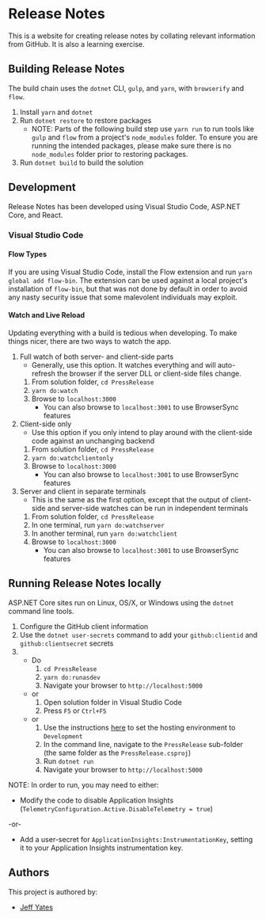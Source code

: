 # Release Notes
This is a website for creating release notes by collating relevant information from GitHub. It is also a learning exercise.

## Building Release Notes
The build chain uses the `dotnet` CLI, `gulp`, and `yarn`, with `browserify` and `flow`.

1. Install `yarn` and `dotnet`
1. Run `dotnet restore` to restore packages
    - NOTE: Parts of the following build step use `yarn run` to run tools like `gulp` and `flow` from a project's `node_modules` folder. To ensure you are running the intended packages, please make sure there is no `node_modules` folder prior to restoring packages.
1. Run `dotnet build` to build the solution

## Development
Release Notes has been developed using Visual Studio Code, ASP.NET Core, and React.

### Visual Studio Code
#### Flow Types
If you are using Visual Studio Code, install the Flow extension and run `yarn global add flow-bin`. The extension can be used against a local project's installation of `flow-bin`, but that was not done by default in order to avoid any nasty security issue that some malevolent individuals may exploit.

#### Watch and Live Reload
Updating everything with a build is tedious when developing. To make things nicer, there are two ways to watch the app.

1. Full watch of both server- and client-side parts
    - Generally, use this option. It watches everything and will auto-refresh the browser if the server DLL or client-side files change.
    1. From solution folder, `cd PressRelease`
    1. `yarn do:watch`
    1. Browse to `localhost:3000`
        - You can also browse to `localhost:3001` to use BrowserSync features
1. Client-side only
    - Use this option if you only intend to play around with the client-side code against an unchanging backend
    1. From solution folder, `cd PressRelease`
    1. `yarn do:watchclientonly`
    1. Browse to `localhost:3000`
        - You can also browse to `localhost:3001` to use BrowserSync features
1. Server and client in separate terminals
    - This is the same as the first option, except that the output of client-side and server-side watches can be run in independent terminals
    1. From solution folder, `cd PressRelease`
    1. In one terminal, run `yarn do:watchserver`
    1. In another terminal, run `yarn do:watchclient`
    1. Browse to `localhost:3000`
        - You can also browse to `localhost:3001` to use BrowserSync features


## Running Release Notes locally
ASP.NET Core sites run on Linux, OS/X, or Windows using the `dotnet` command line tools.

1. Configure the GitHub client information
1. Use the `dotnet user-secrets` command to add your `github:clientid` and `github:clientsecret` secrets
1. - Do
        1. `cd PressRelease`
        1. `yarn do:runasdev`
        1. Navigate your browser to `http://localhost:5000`
    - or
        1. Open solution folder in Visual Studio Code
        1. Press `F5` or `Ctrl+F5`
    - or
        1. Use the instructions [here](https://docs.microsoft.com/en-us/aspnet/core/fundamentals/environments#setting-the-environment) to set the hosting environment to `Development`
        1. In the command line, navigate to the `PressRelease` sub-folder (the same folder as the `PressRelease.csproj`)
        1. Run `dotnet run`
        1. Navigate your browser to `http://localhost:5000`


NOTE: In order to run, you may need to either:

- Modify the code to disable Application Insights (`TelemetryConfiguration.Active.DisableTelemetry = true`)

-or-
- Add a user-secret for `ApplicationInsights:InstrumentationKey`, setting it to your Application Insights instrumentation key.

## Authors
This project is authored by:
- [Jeff Yates](https://github.com/somewhatabstract)
